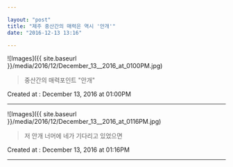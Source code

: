 ```yaml
---

layout: "post"  
title: "제주 중산간의 매력은 역시 '안개'"  
date: "2016-12-13 13:16"

---
```


![Images]({{ site.baseurl }}/media/2016/12/December_13__2016_at_0100PM.jpg)

> 중산간의 매력포인트 "안개"

Created at : December 13, 2016 at 01:00PM

---

![Images]({{ site.baseurl }}/media/2016/12/December_13__2016_at_0116PM.jpg)

> 저 안개 너머에 네가 기다리고 있었으면

Created at : December 13, 2016 at 01:16PM

---
